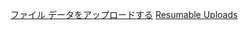 [ファイル データをアップロードする](https://developers.google.com/drive/api/guides/manage-uploads?hl=ja)
[Resumable Uploads](https://supabase.com/docs/guides/storage/uploads/resumable-uploads)

